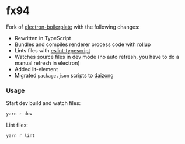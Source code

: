 # fx94

Fork of [electron-boilerplate](https://github.com/sindresorhus/electron-boilerplate) with the following changes:

- Rewritten in TypeScript
- Bundles and compiles renderer process code with [rollup](https://github.com/rollup/rollup)
- Lints files with [eslint-typescript](https://github.com/typescript-eslint/typescript-eslint)
- Watches source files in dev mode (no auto refresh, you have to do a manual refresh in electron)
- Added lit-element
- Migrated `package.json` scripts to [daizong](https://github.com/mgenware/daizong)

### Usage

Start dev build and watch files:

```sh
yarn r dev
```

Lint files:

```sh
yarn r lint
```
